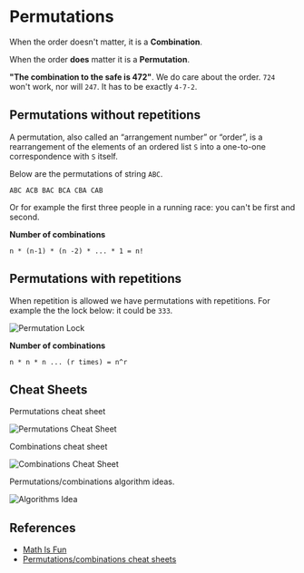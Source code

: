 # Permutations

When the order doesn't matter, it is a **Combination**.

When the order **does** matter it is a **Permutation**.

**"The combination to the safe is 472"**. We do care about the order. `724` won't work, nor will `247`. 
It has to be exactly `4-7-2`.

## Permutations without repetitions

A permutation, also called an “arrangement number” or “order”, is a rearrangement of 
the elements of an ordered list `S` into a one-to-one correspondence with `S` itself. 

Below are the permutations of string `ABC`.

`ABC ACB BAC BCA CBA CAB`

Or for example the first three people in a running race: you can't be first and second.

**Number of combinations**

```
n * (n-1) * (n -2) * ... * 1 = n!
```

## Permutations with repetitions

When repetition is allowed we have permutations with repetitions.
For example the the lock below: it could be `333`.

![Permutation Lock](https://www.mathsisfun.com/combinatorics/images/combination-lock.jpg)

**Number of combinations**

```
n * n * n ... (r times) = n^r
```

## Cheat Sheets

Permutations cheat sheet

![Permutations Cheat Sheet](https://cdn-images-1.medium.com/max/2000/1*JNK-n0Pt0Vbxk0lxVpgT5A.png)

Combinations cheat sheet

![Combinations Cheat Sheet](https://cdn-images-1.medium.com/max/2000/1*7cFRn8jW4g_91YgDAbmxRQ.png)

Permutations/combinations algorithm ideas.

![Algorithms Idea](https://cdn-images-1.medium.com/max/2000/1*vLsSsZMnesCFPCYTYMbxrQ.png)

## References

- [Math Is Fun](https://www.mathsisfun.com/combinatorics/combinations-permutations.html)
- [Permutations/combinations cheat sheets](https://medium.com/@trekhleb/permutations-combinations-algorithms-cheat-sheet-68c14879aba5)
